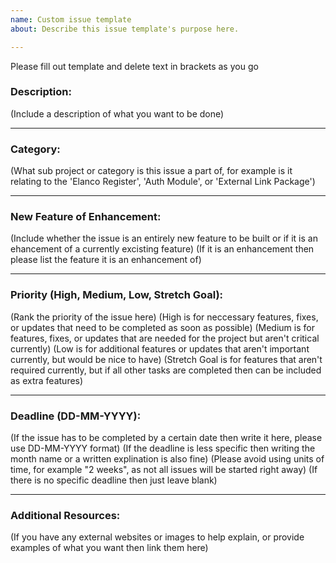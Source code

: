 ```yaml
---
name: Custom issue template
about: Describe this issue template's purpose here.

---
```


Please fill out template and delete text in brackets as you go

### Description: ###
(Include a description of what you want to be done) 


---
### Category: ###
(What sub project or category is this issue a part of, for example is it relating to the 'Elanco Register', 'Auth Module', or 'External Link Package')


---
### New Feature of Enhancement: ###
(Include whether the issue is an entirely new feature to be built or if it is an ehancement of a currently excisting feature)
(If it is an enhancement then please list the feature it is an enhancement of)


---
### Priority (High, Medium, Low, Stretch Goal): ###
(Rank the priority of the issue here)
(High is for neccessary features, fixes, or updates that need to be completed as soon as possible)
(Medium is for features, fixes, or updates that are needed for the project but aren't critical currently)
(Low is for additional features or updates that aren't important currently, but would be nice to have)
(Stretch Goal is for features that aren't required currently, but if all other tasks are completed then can be included as extra features)


---
### Deadline (DD-MM-YYYY): ###
(If the issue has to be completed by a certain date then write it here, please use DD-MM-YYYY format)
(If the deadline is less specific then writing the month name or a written explination is also fine)
(Please avoid using units of time, for example "2 weeks", as not all issues will be started right away)
(If there is no specific deadline then just leave blank)


---
### Additional Resources: ###
(If you have any external websites or images to help explain, or provide examples of what you want then link them here)
